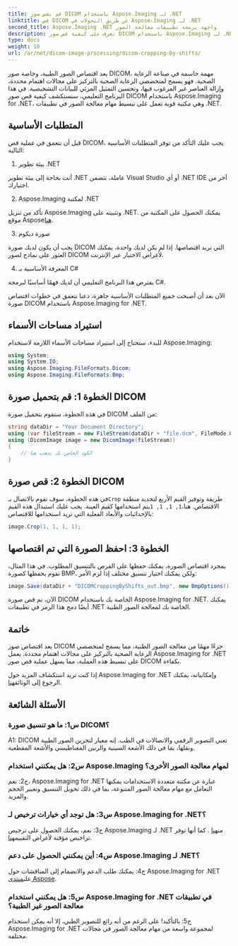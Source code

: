 ```yaml
---
title: قم بقص صور DICOM باستخدام Aspose.Imaging لـ .NET
linktitle: قص DICOM عن طريق التحولات في Aspose.Imaging لـ .NET
second_title: Aspose.Imaging .NET واجهة برمجة تطبيقات معالجة الصور
description: تعرف على كيفية قص صور DICOM باستخدام Aspose.Imaging لـ .NET. قم بتحسين معالجة الصور الطبية باستخدام هذا الدليل المفصّل خطوة بخطوة.
type: docs
weight: 18
url: /ar/net/dicom-image-processing/dicom-cropping-by-shifts/
---
```

يعد اقتصاص الصور الطبية، وخاصة صور DICOM، مهمة حاسمة في صناعة الرعاية الصحية. فهو يسمح لمتخصصي الرعاية الصحية بالتركيز على مجالات اهتمام محددة، وإزالة العناصر غير المرغوب فيها، وتحسين التمثيل المرئي للبيانات التشخيصية. في هذا البرنامج التعليمي، سنستكشف كيفية قص صور DICOM باستخدام Aspose.Imaging for .NET، وهي مكتبة قوية تعمل على تبسيط مهام معالجة الصور في تطبيقات .NET.

## المتطلبات الأساسية

قبل أن نتعمق في عملية قص DICOM، يجب عليك التأكد من توفر المتطلبات الأساسية التالية:

1. بيئة تطوير .NET

أنت بحاجة إلى بيئة تطوير .NET عاملة، تتضمن Visual Studio أو أي .NET IDE آخر من اختيارك.

2. Aspose.Imaging لمكتبة .NET

 تأكد من تنزيل Aspose.Imaging وتثبيته على .NET. يمكنك الحصول على المكتبة من موقع Aspose[هنا](https://releases.aspose.com/imaging/net/).

3. صورة ديكوم

يجب أن يكون لديك صورة DICOM التي تريد اقتصاصها. إذا لم يكن لديك واحدة، يمكنك العثور على نماذج لصور DICOM لأغراض الاختبار عبر الإنترنت.

4. المعرفة الأساسية بـ C#

يفترض هذا البرنامج التعليمي أن لديك فهمًا أساسيًا لبرمجة C#.

الآن بعد أن أصبحت جميع المتطلبات الأساسية جاهزة، دعنا نتعمق في خطوات اقتصاص صورة DICOM باستخدام Aspose.Imaging for .NET.

## استيراد مساحات الأسماء

للبدء، ستحتاج إلى استيراد مساحات الأسماء اللازمة لاستخدام Aspose.Imaging:

```csharp
using System;
using System.IO;
using Aspose.Imaging.FileFormats.Dicom;
using Aspose.Imaging.FileFormats.Bmp;
```

## الخطوة 1: قم بتحميل صورة DICOM

في هذه الخطوة، ستقوم بتحميل صورة DICOM من الملف:

```csharp
string dataDir = "Your Document Directory";
using (var fileStream = new FileStream(dataDir + "file.dcm", FileMode.Open, FileAccess.Read))
using (DicomImage image = new DicomImage(fileStream))
{
    // الكود الخاص بك يذهب هنا
}
```

## الخطوة 2: قص صورة DICOM

 في هذه الخطوة، سوف تقوم بالاتصال بـ`Crop` طريقة وتوفير القيم الأربع لتحديد منطقة الاقتصاص. هنا،`1, 1, 1, 1`يتم استخدامها كقيم العينة. يجب عليك استبدال هذه القيم بالإحداثيات والأبعاد الفعلية التي تريد استخدامها للاقتصاص:

```csharp
image.Crop(1, 1, 1, 1);
```

## الخطوة 3: احفظ الصورة التي تم اقتصاصها

بمجرد اقتصاص الصورة، يمكنك حفظها على القرص بالتنسيق المطلوب. في هذا المثال، نقوم بحفظها كصورة BMP، ولكن يمكنك اختيار تنسيق مختلف إذا لزم الأمر:

```csharp
image.Save(dataDir + "DICOMCroppingByShifts_out.bmp", new BmpOptions());
```

الآن، تم قص صورة DICOM الخاصة بك باستخدام Aspose.Imaging for .NET. يمكنك أيضًا دمج هذا الرمز في تطبيقات .NET الخاصة بك لمعالجة الصور الطبية.

## خاتمة

يعد اقتصاص صور DICOM جزءًا مهمًا من معالجة الصور الطبية، مما يسمح لمتخصصي الرعاية الصحية بالتركيز على مجالات اهتمام محددة. يعمل Aspose.Imaging for .NET على تبسيط هذه العملية، مما يسهل عملية قص صور DICOM بكفاءة.

 إذا كنت تريد استكشاف المزيد حول Aspose.Imaging for .NET وإمكانياته، يمكنك الرجوع إلى الوثائق[هنا](https://reference.aspose.com/imaging/net/). 

## الأسئلة الشائعة

### س1: ما هو تنسيق صورة DICOM؟

A1: DICOM تعني التصوير الرقمي والاتصالات في الطب. إنه معيار لتخزين الصور الطبية ونقلها، بما في ذلك الأشعة السينية والرنين المغناطيسي والأشعة المقطعية.

### س2: هل يمكنني استخدام Aspose.Imaging لمهام معالجة الصور الأخرى؟

ج2: نعم، Aspose.Imaging for .NET عبارة عن مكتبة متعددة الاستخدامات يمكنها التعامل مع مهام معالجة الصور المتنوعة، بما في ذلك تحويل التنسيق وتغيير الحجم والمزيد.

### س3: هل توجد أي خيارات ترخيص لـ Aspose.Imaging for .NET؟

 ج3: نعم، يمكنك الحصول على ترخيص Aspose.Imaging لـ .NET من[هنا](https://purchase.aspose.com/buy) . كما أنها توفر تراخيص مؤقتة لأغراض التقييم[هنا](https://purchase.aspose.com/temporary-license/).

### س4: أين يمكنني الحصول على دعم Aspose.Imaging لـ .NET؟

 ج4: يمكنك طلب الدعم والانضمام إلى المناقشات حول Aspose.Imaging for .NET على[منتدى Aspose](https://forum.aspose.com/).

### س5: هل يمكنني استخدام Aspose.Imaging for .NET في تطبيقات معالجة الصور غير الطبية؟

ج5: بالتأكيد! على الرغم من أنه رائع للتصوير الطبي، إلا أنه يمكن استخدام Aspose.Imaging for .NET لمجموعة واسعة من مهام معالجة الصور في مجالات مختلفة.
